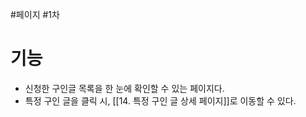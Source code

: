 #페이지 #1차  


# 기능
* 신청한 구인글 목록을 한 눈에 확인할 수 있는 페이지다.
* 특정 구인 글을 클릭 시, [[14. 특정 구인 글 상세 페이지]]로 이동할 수 있다.